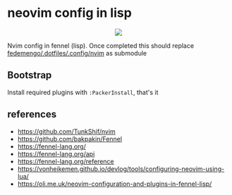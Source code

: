 # neovim config in lisp

<p align="center">
  <img src="https://imgs.xkcd.com/comics/lisp.jpg" />
</p>

Nvim config in fennel (lisp). Once completed this should replace [fedemengo/.dotfiles/.config/nvim](https://github.com/fedemengo/.dotfiles/tree/master/.config/nvim) as submodule

## Bootstrap

Install required plugins with `:PackerInstall`, that's it

## references

- https://github.com/TunkShif/nvim
- https://github.com/bakpakin/Fennel
- https://fennel-lang.org/
- https://fennel-lang.org/api
- https://fennel-lang.org/reference
- https://vonheikemen.github.io/devlog/tools/configuring-neovim-using-lua/
- https://oli.me.uk/neovim-configuration-and-plugins-in-fennel-lisp/

